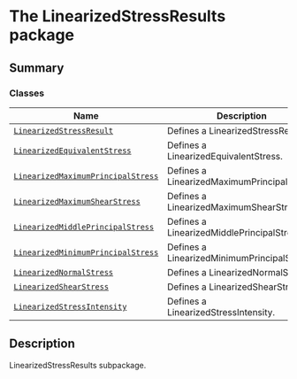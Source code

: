 # The LinearizedStressResults package

<a id="summary"></a>

## Summary

### Classes

| Name | Description |
|------------------------------------------------------------------------------------------------------------|---------------------------------------------|
| [`LinearizedStressResult`](LinearizedStressResult.md#LinearizedStressResult)                               | Defines a LinearizedStressResult.           |
| [`LinearizedEquivalentStress`](LinearizedEquivalentStress.md#LinearizedEquivalentStress)                   | Defines a LinearizedEquivalentStress.       |
| [`LinearizedMaximumPrincipalStress`](LinearizedMaximumPrincipalStress.md#LinearizedMaximumPrincipalStress) | Defines a LinearizedMaximumPrincipalStress. |
| [`LinearizedMaximumShearStress`](LinearizedMaximumShearStress.md#LinearizedMaximumShearStress)             | Defines a LinearizedMaximumShearStress.     |
| [`LinearizedMiddlePrincipalStress`](LinearizedMiddlePrincipalStress.md#LinearizedMiddlePrincipalStress)    | Defines a LinearizedMiddlePrincipalStress.  |
| [`LinearizedMinimumPrincipalStress`](LinearizedMinimumPrincipalStress.md#LinearizedMinimumPrincipalStress) | Defines a LinearizedMinimumPrincipalStress. |
| [`LinearizedNormalStress`](LinearizedNormalStress.md#LinearizedNormalStress)                               | Defines a LinearizedNormalStress.           |
| [`LinearizedShearStress`](LinearizedShearStress.md#LinearizedShearStress)                                  | Defines a LinearizedShearStress.            |
| [`LinearizedStressIntensity`](LinearizedStressIntensity.md#LinearizedStressIntensity)                      | Defines a LinearizedStressIntensity.        |

<a id="description"></a>

## Description

LinearizedStressResults subpackage.

<!-- !! processed by numpydoc !! -->
